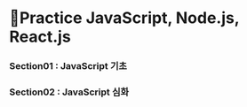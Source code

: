 # 🚀Practice JavaScript, Node.js, React.js

### Section01 : JavaScript 기초

### Section02 : JavaScript 심화
